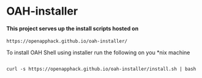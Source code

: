 # OAH-installer

#### This project serves up the install scripts hosted on 

```
https://openapphack.github.io/oah-installer/

```

To install OAH Shell using installer run the following on you *nix machine

```

curl -s https://openapphack.github.io/oah-installer/install.sh | bash

```

